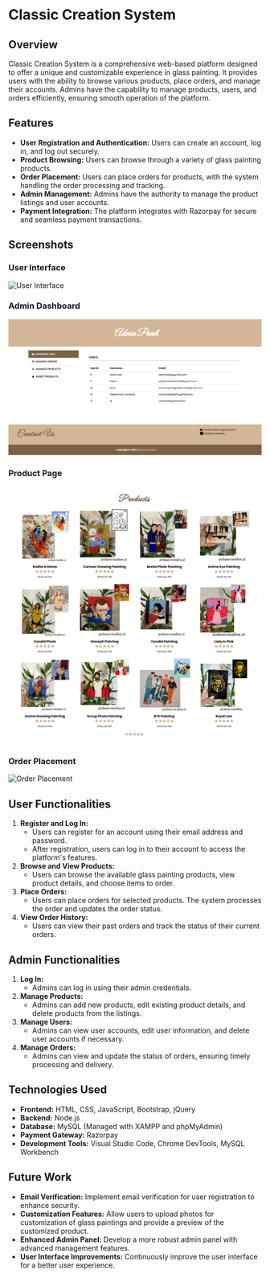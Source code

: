 # Classic Creation System

## Overview
Classic Creation System is a comprehensive web-based platform designed to offer a unique and customizable experience in glass painting. 
It provides users with the ability to browse various products, place orders, and manage their accounts. 
Admins have the capability to manage products, users, and orders efficiently, ensuring smooth operation of the platform.

## Features
- **User Registration and Authentication:** Users can create an account, log in, and log out securely. 
- **Product Browsing:** Users can browse through a variety of glass painting products.
- **Order Placement:** Users can place orders for products, with the system handling the order processing and tracking.
- **Admin Management:** Admins have the authority to manage the product listings and user accounts.
- **Payment Integration:** The platform integrates with Razorpay for secure and seamless payment transactions.

## Screenshots
### User Interface
![User Interface](screenshots/user-interface.png)

### Admin Dashboard
![Admin Dashboard](screenshots/admin-dashboard.png)

### Product Page
![Product Page](screenshots/product-page.png)

### Order Placement
![Order Placement](screenshots/order-placement.png)

## User Functionalities
1. **Register and Log In:**
    - Users can register for an account using their email address and password.
    - After registration, users can log in to their account to access the platform's features.
2. **Browse and View Products:**
    - Users can browse the available glass painting products, view product details, and choose items to order.
3. **Place Orders:**
    - Users can place orders for selected products. The system processes the order and updates the order status.
4. **View Order History:**
    - Users can view their past orders and track the status of their current orders.

## Admin Functionalities
1. **Log In:**
    - Admins can log in using their admin credentials.
2. **Manage Products:**
    - Admins can add new products, edit existing product details, and delete products from the listings.
3. **Manage Users:**
    - Admins can view user accounts, edit user information, and delete user accounts if necessary.
4. **Manage Orders:**
    - Admins can view and update the status of orders, ensuring timely processing and delivery.

## Technologies Used
- **Frontend:** HTML, CSS, JavaScript, Bootstrap, jQuery
- **Backend:** Node.js
- **Database:** MySQL (Managed with XAMPP and phpMyAdmin)
- **Payment Gateway:** Razorpay
- **Development Tools:** Visual Studio Code, Chrome DevTools, MySQL Workbench

## Future Work
- **Email Verification:** Implement email verification for user registration to enhance security.
- **Customization Features:** Allow users to upload photos for customization of glass paintings and provide a preview of the customized product.
- **Enhanced Admin Panel:** Develop a more robust admin panel with advanced management features.
- **User Interface Improvements:** Continuously improve the user interface for a better user experience.
